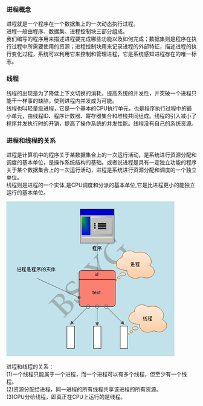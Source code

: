 ### 进程概念
进程就是一个程序在一个数据集上的一次动态执行过程。<br>
进程一般由程序、数据集、进程控制块三部分组成。<br>
我们编写的程序用来描述进程要完成哪些功能以及如何完成；数据集则是程序在执行过程中所需要使用的资源；进程控制块用来记录进程的外部特征，描述进程的执行变化过程，系统可以利用它来控制和管理进程，它是系统感知进程存在的唯一标志。<br>


### 线程
线程的出现是为了降低上下文切换的消耗，提高系统的并发性，并突破一个进程只能干一样事的缺陷，使到进程内并发成为可能。<br>
线程也叫轻量级进程，它是一个基本的CPU执行单元，也是程序执行过程中的最小单元，由线程ID、程序计数器、寄存器集合和堆栈共同组成。线程的引入减小了程序并发执行时的开销，提高了操作系统的并发性能。线程没有自己的系统资源。<br>


### 进程和线程的关系
进程是计算机中的程序关于某数据集合上的一次运行活动，是系统进行资源分配和调度的基本单位，是操作系统结构的基础。或者说进程是具有一定独立功能的程序关于某个数据集合上的一次运行活动，进程是系统进行资源分配和调度的一个独立单位。<br>
线程则是进程的一个实体,是CPU调度和分派的基本单位,它是比进程更小的能独立运行的基本单位。<br>

![](./img/1.png)

进程和线程的关系：<br>
(1)一个线程只能属于一个进程，而一个进程可以有多个线程，但至少有一个线程。<br>
(2)资源分配给进程，同一进程的所有线程共享该进程的所有资源。<br>
(3)CPU分给线程，即真正在CPU上运行的是线程。<br>